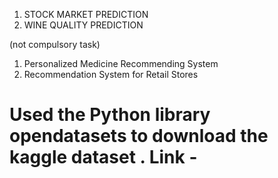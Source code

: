 1. STOCK MARKET PREDICTION
2. WINE QUALITY PREDICTION

(not compulsory task) 

1. Personalized Medicine Recommending System
2. Recommendation System for Retail Stores

# Used the Python library opendatasets to download the kaggle dataset . Link - 